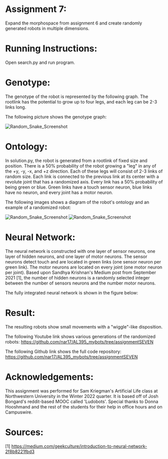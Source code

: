 # Assignment 7:
Expand the morphospace from assignment 6 and create randomly generated robots in multiple dimensions.


# 	Running Instructions:
Open search.py and run program.


#	Genotype:
The genotype of the robot is represented by the following graph. The rootlink has the potential to grow up to four legs, and each leg can be 2-3 links long. 

The following picture shows the genotype graph:

![Random_Snake_Screenshot](https://user-images.githubusercontent.com/122194228/217650570-47537373-2a6f-4da9-b711-91a382f188aa.JPG)


# 	Ontology:
In solution.py, the robot is generated from a rootlink of fixed size and position. There is a 50% probability of the robot growing a "leg" in any of the +y, -y, -x, and +z direction. Each of these legs will consist of 2-3 links of random size. Each link is connected to the previous link at its center with a revolute joint that has a randomized axis. Every link has a 50% probability of being green or blue. Green links have a touch sensor neuron, blue links have no neuron, and every joint has a motor neuron. 

The following images shows a diagram of the robot's ontology and an example of a randomized robot:

![Random_Snake_Screenshot](https://user-images.githubusercontent.com/122194228/217650570-47537373-2a6f-4da9-b711-91a382f188aa.JPG)	![Random_Snake_Screenshot](https://user-images.githubusercontent.com/122194228/217650570-47537373-2a6f-4da9-b711-91a382f188aa.JPG)


#	Neural Network:
The neural network is constructed with one layer of sensor neurons, one layer of hidden neurons, and one layer of motor neurons. The sensor neurons detect touch and are located in green links (one sensor neuron per green link). The motor neurons are located on every joint (one motor neuron per joint). Based upon Sandhya Krishnan's Medium post from September 2021 [1], the number of hidden neurons is a randomly selected integer between the number of sensors neurons and the number motor neurons.

The fully integrated neural network is shown in the figure below: 


# 	Result:
The resulting robots show small movements with a "wiggle"-like disposition.

The following Youtube link shows various generations of the randomized robots: 
https://github.com/nar17/AL395_mybots/tree/assignmentSEVEN

The following Github link shows the full code repository: 
https://github.com/nar17/AL395_mybots/tree/assignmentSEVEN


# 	Acknowledgements:
This assignment was performed for Sam Kriegman's Artificial Life class at Northwestern University in the Winter 2022 quarter. It is based off of Josh Bongard's reddit-based MOOC called 'Ludobots'. Special thanks to Donna Hooshmand and the rest of the students for their help in office hours and on Campuswire. 


#	Sources:
[1] https://medium.com/geekculture/introduction-to-neural-network-2f8b8221fbd3
